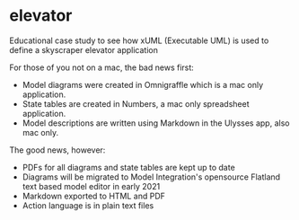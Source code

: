 # elevator
Educational case study to see how xUML (Executable UML) is used to define a skyscraper elevator application

For those of you not on a mac, the bad news first:
* Model diagrams were created in Omnigraffle which is a mac only application.
* State tables are created in Numbers, a mac only spreadsheet application.
* Model descriptions are written using Markdown in the Ulysses app, also mac only.

The good news, however:
* PDFs for all diagrams and state tables are kept up to date
* Diagrams will be migrated to Model Integration's opensource Flatland text based model editor in early 2021
* Markdown exported to HTML and PDF
* Action language is in plain text files



